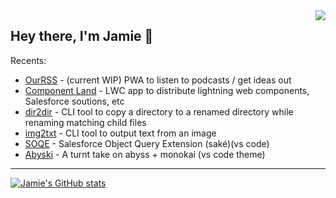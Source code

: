 <img align="right"  src="https://github.githubassets.com/images/mona-whisper.gif" />

## Hey there, I'm Jamie 👋 

Recents:
  - [OurRSS](https://ourrss.herokuapp.com) - (current WIP) PWA to listen to podcasts / get ideas out
  - [Component Land](https://component.land) - LWC app to distribute lightning web components, Salesforce soutions, etc
  - [dir2dir](https://www.npmjs.com/package/dir2dir) - CLI tool to copy a directory to a renamed directory while renaming matching child files
  - [img2txt](https://www.npmjs.com/package/imgtxt) - CLI tool to output text from an image
  - [SOQE](https://marketplace.visualstudio.com/items?itemName=jamiesmiths.soqe) - Salesforce Object Query Extension (saké)(vs code)
  - [Abyski](https://marketplace.visualstudio.com/items?itemName=jamiesmiths.abyski) - A turnt take on abyss + monokai (vs code theme)
 
 ---
 
[![Jamie's GitHub stats](https://github-readme-stats.vercel.app/api?username=jsmithdev)](https://github.com/jsmithdev/github-readme-stats)

<!-- ![genie beanie](https://i.imgur.com/myAHVLP.jpg) -->
